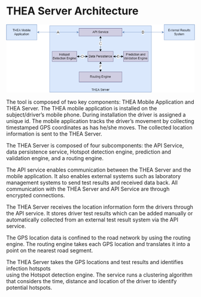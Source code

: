 # THEA Server Architecture

![Architecture](images/THEA-Architeture.png?raw=true "THEA Architecture")

The tool is composed of two key components: THEA Mobile Application and THEA Server.
The THEA mobile application is installed on the subject/driver’s mobile phone. During 
installation the driver is assigned a unique id.  The mobile application tracks the driver’s 
movement by collecting timestamped GPS coordinates as has he/she moves.  The collected 
location information is sent to the THEA Server. 

The THEA Server is composed of four subcomponents: the API Service, data persistence 
service, Hotspot detection engine, prediction and validation engine, and a routing engine. 

The API service enables communication between the THEA Server and the mobile application. 
It also enables external systems such as laboratory management systems to send test 
results and received data back. All communication with the THEA Server and API Service 
are through encrypted connections.

The THEA Server receives the location information form the drivers through the API service. 
It stores driver test results which can be added manually or automatically collected from 
an external test result system via the API service.  

The GPS location data is confined to the road network by using the routing engine. The 
routing engine takes each GPS location and translates it into a point on the nearest road 
segment.

The THEA Server takes the GPS locations and test results and identifies infection hotspots  
using the Hotspot detection engine.  The service runs a clustering algorithm that considers 
the time, distance and location of the driver to identify potential hotspots.
